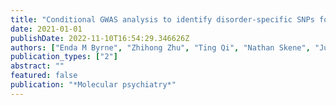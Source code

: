 ```yaml
---
title: "Conditional GWAS analysis to identify disorder-specific SNPs for psychiatric disorders"
date: 2021-01-01
publishDate: 2022-11-10T16:54:29.346626Z
authors: ["Enda M Byrne", "Zhihong Zhu", "Ting Qi", "Nathan Skene", "Julien Bryois", "Antonio F Pardinas", "Eli Stahl", "Jordan W Smoller", "Marcella Rietschel", "Michael J Owen", " others"]
publication_types: ["2"]
abstract: ""
featured: false
publication: "*Molecular psychiatry*"
---
```



